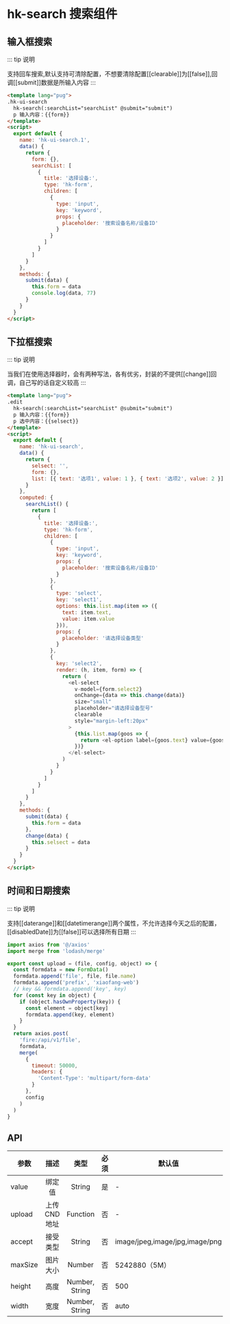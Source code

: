 # hk-search 搜索组件

## 输入框搜索

<template>
  <hk-ui-search.1/>
</template>

::: tip 说明

支持回车搜索,默认支持可清除配置，不想要清除配置[[clearable]]为[[false]],回调[[submit]]数据是所输入内容
:::

```html
<template lang="pug">
.hk-ui-search
  hk-search(:searchList="searchList" @submit="submit")
  p 输入内容：{{form}}
</template>
<script>
  export default {
    name: 'hk-ui-search.1',
    data() {
      return {
        form: {},
        searchList: [
          {
            title: '选择设备:',
            type: 'hk-form',
            children: [
              {
                type: 'input',
                key: 'keyword',
                props: {
                  placeholder: '搜索设备名称/设备ID'
                }
              }
            ]
          }
        ]
      }
    },
    methods: {
      submit(data) {
        this.form = data
        console.log(data, 77)
      }
    }
  }
</script>
```

## 下拉框搜索

<template>
  <hk-ui-search/>
</template>

::: tip 说明

当我们在使用选择器时，会有两种写法，各有优劣，封装的不提供[[change]]回调，自己写的话自定义较高
:::

```html
<template lang="pug">
.edit
  hk-search(:searchList="searchList" @submit="submit")
  p 输入内容：{{form}}
  p 选中内容：{{selsect}}
</template>
<script>
  export default {
    name: 'hk-ui-search',
    data() {
      return {
        selsect: '',
        form: {},
        list: [{ text: '选项1', value: 1 }, { text: '选项2', value: 2 }]
      }
    },
    computed: {
      searchList() {
        return [
          {
            title: '选择设备:',
            type: 'hk-form',
            children: [
              {
                type: 'input',
                key: 'keyword',
                props: {
                  placeholder: '搜索设备名称/设备ID'
                }
              },
              {
                type: 'select',
                key: 'select1',
                options: this.list.map(item => ({
                  text: item.text,
                  value: item.value
                })),
                props: {
                  placeholder: '请选择设备类型'
                }
              },
              {
                key: 'select2',
                render: (h, item, form) => {
                  return (
                    <el-select
                      v-model={form.select2}
                      onChange={data => this.change(data)}
                      size="small"
                      placeholder="请选择设备型号"
                      clearable
                      style="margin-left:20px"
                    >
                      {this.list.map(goos => {
                        return <el-option label={goos.text} value={goos.value} />
                      })}
                    </el-select>
                  )
                }
              }
            ]
          }
        ]
      }
    },
    methods: {
      submit(data) {
        this.form = data
      },
      change(data) {
        this.selsect = data
      }
    }
  }
</script>
```

## 时间和日期搜索

::: tip 说明

支持[[daterange]]和[[datetimerange]]两个属性，不允许选择今天之后的配置，[[disabledDate]]为[[false]]可以选择所有日期
:::

<template>
  <hk-ui-search.2/>
</template>

```js
import axios from '@/axios'
import merge from 'lodash/merge'

export const upload = (file, config, object) => {
  const formdata = new FormData()
  formdata.append('file', file, file.name)
  formdata.append('prefix', 'xiaofang-web')
  // key && formdata.append('key', key)
  for (const key in object) {
    if (object.hasOwnProperty(key)) {
      const element = object[key]
      formdata.append(key, element)
    }
  }
  return axios.post(
    'fire:/api/v1/file',
    formdata,
    merge(
      {
        timeout: 50000,
        headers: {
          'Content-Type': 'multipart/form-data'
        }
      },
      config
    )
  )
}
```

## API

| 参数    |     描述      |      类型      | 必须 | 默认值                         |
| ------- | :-----------: | :------------: | :--: | ------------------------------ |
| value   |    绑定值     |     String     |  是  | -                              |
| upload  | 上传 CND 地址 |    Function    |  否  | -                              |
| accept  |   接受类型    |     String     |  否  | image/jpeg,image/jpg,image/png |
| maxSize |   图片大小    |     Number     |  否  | 5242880（5M）                  |
| height  |     高度      | Number, String |  否  | 500                            |
| width   |     宽度      | Number, String |  否  | auto                           |
